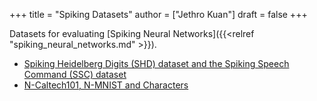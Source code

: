 +++
title = "Spiking Datasets"
author = ["Jethro Kuan"]
draft = false
+++

Datasets for evaluating [Spiking Neural Networks]({{<relref "spiking_neural_networks.md" >}}).

- [Spiking Heidelberg Digits (SHD) dataset and the Spiking Speech Command (SSC) dataset](https://compneuro.net/)
- [N-Caltech101, N-MNIST and Characters](https://www.garrickorchard.com/datasets)

